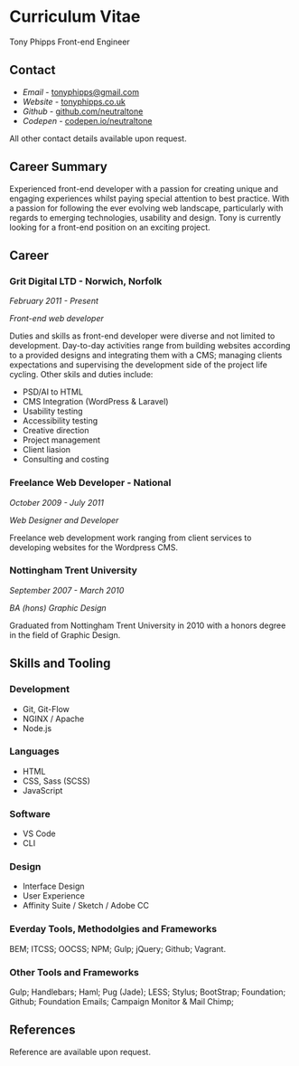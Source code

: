 # Curriculum Vitae
Tony Phipps
Front-end Engineer

## Contact

- *Email* - [tonyphipps@gmail.com](mailto:tonyphipps@gmail.com)
- *Website* - [tonyphipps.co.uk](http://tonyphipps.co.uk)
- *Github* - [github.com/neutraltone](http://github.com/neutraltone)
- *Codepen* - [codepen.io/neutraltone](http://codepen.io/neutraltone)

All other contact details available upon request.

## Career Summary
Experienced front-end developer with a passion for creating unique and engaging experiences whilst paying special attention to best practice. With a passion for following the ever evolving web landscape, particularly with regards to emerging technologies, usability and design. Tony is currently looking for a front-end position on an exciting project.

## Career

### Grit Digital LTD - Norwich, Norfolk
_February 2011 - Present_

*Front-end web developer*

Duties and skills as front-end developer were diverse and not limited to development. Day-to-day activities range from building websites according to a  provided designs and integrating them with a CMS; managing clients expectations and supervising the development side of the project life cycling. Other skils and duties include:

- PSD/AI to HTML
- CMS Integration (WordPress & Laravel)
- Usability testing
- Accessibility testing
- Creative direction
- Project management
- Client liasion
- Consulting and costing

### Freelance Web Developer - National
_October 2009 - July 2011_

*Web Designer and Developer*

Freelance web development work ranging from client services to developing websites for the Wordpress CMS.

### Nottingham Trent University
_September 2007 - March 2010_

*BA (hons) Graphic Design*

Graduated from Nottingham Trent University in 2010 with a honors degree in the field of Graphic Design.

## Skills and Tooling

### Development
- Git, Git-Flow
- NGINX / Apache
- Node.js

### Languages
- HTML
- CSS, Sass (SCSS)
- JavaScript

### Software
- VS Code
- CLI

### Design
- Interface Design
- User Experience
- Affinity Suite / Sketch / Adobe CC

### Everday Tools, Methodolgies and Frameworks
BEM; ITCSS; OOCSS; NPM; Gulp; jQuery; Github; Vagrant.

### Other Tools and Frameworks
Gulp; Handlebars; Haml; Pug (Jade); LESS; Stylus; BootStrap; Foundation; Github; Foundation Emails; Campaign Monitor & Mail Chimp;

## References
Reference are available upon request.